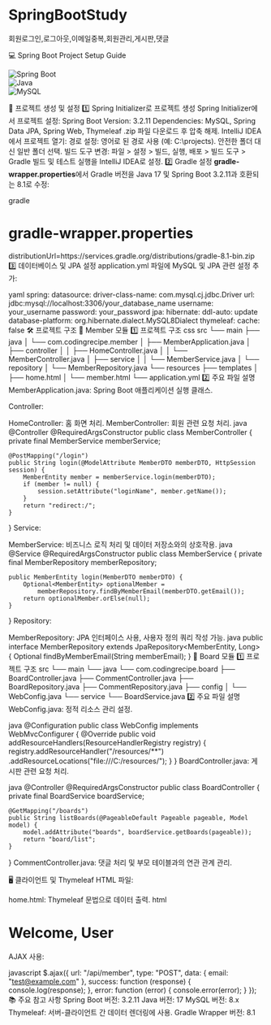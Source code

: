 # SpringBootStudy
회원로그인,로그아웃,이메일중복,회원관리,게시판,댓글

💻 Spring Boot Project Setup Guide

![Spring Boot](https://img.shields.io/badge/SpringBoot-3.2.11-green?style=for-the-badge&logo=spring)  
![Java](https://img.shields.io/badge/Java-17-blue?style=for-the-badge&logo=java)  
![MySQL](https://img.shields.io/badge/MySQL-8.x-orange?style=for-the-badge&logo=mysql)


📂 프로젝트 생성 및 설정
1️⃣ Spring Initializer로 프로젝트 생성
Spring Initializer에서 프로젝트 설정:
Spring Boot Version: 3.2.11
Dependencies: MySQL, Spring Data JPA, Spring Web, Thymeleaf
.zip 파일 다운로드 후 압축 해제.
IntelliJ IDEA에서 프로젝트 열기:
경로 설정:
영어로 된 경로 사용 (예: C:\projects).
안전한 폴더 대신 일반 폴더 선택.
빌드 도구 변경:
파일 > 설정 > 빌드, 실행, 배포 > 빌드 도구 > Gradle
빌드 및 테스트 실행을 IntelliJ IDEA로 설정.
2️⃣ Gradle 설정
**gradle-wrapper.properties**에서 Gradle 버전을 Java 17 및 Spring Boot 3.2.11과 호환되는 8.1로 수정:

gradle
# gradle-wrapper.properties
distributionUrl=https\://services.gradle.org/distributions/gradle-8.1-bin.zip
3️⃣ 데이터베이스 및 JPA 설정
application.yml 파일에 MySQL 및 JPA 관련 설정 추가:

yaml
spring:
  datasource:
    driver-class-name: com.mysql.cj.jdbc.Driver
    url: jdbc:mysql://localhost:3306/your_database_name
    username: your_username
    password: your_password
  jpa:
    hibernate:
      ddl-auto: update
    database-platform: org.hibernate.dialect.MySQL8Dialect
  thymeleaf:
    cache: false
🛠️ 프로젝트 구조
📁 Member 모듈
1️⃣ 프로젝트 구조
css
src
└── main
    ├── java
    │   └── com.codingrecipe.member
    │       ├── MemberApplication.java
    │       ├── controller
    │       │   ├── HomeController.java
    │       │   └── MemberController.java
    │       ├── service
    │       │   └── MemberService.java
    │       └── repository
    │           └── MemberRepository.java
    └── resources
        ├── templates
        │   ├── home.html
        │   └── member.html
        └── application.yml
2️⃣ 주요 파일 설명
MemberApplication.java:
Spring Boot 애플리케이션 실행 클래스.

Controller:

HomeController: 홈 화면 처리.
MemberController: 회원 관련 요청 처리.
java
@Controller
@RequiredArgsConstructor
public class MemberController {
    private final MemberService memberService;

    @PostMapping("/login")
    public String login(@ModelAttribute MemberDTO memberDTO, HttpSession session) {
        MemberEntity member = memberService.login(memberDTO);
        if (member != null) {
            session.setAttribute("loginName", member.getName());
        }
        return "redirect:/";
    }
}
Service:

MemberService: 비즈니스 로직 처리 및 데이터 저장소와의 상호작용.
java
@Service
@RequiredArgsConstructor
public class MemberService {
    private final MemberRepository memberRepository;

    public MemberEntity login(MemberDTO memberDTO) {
        Optional<MemberEntity> optionalMember =
            memberRepository.findByMemberEmail(memberDTO.getEmail());
        return optionalMember.orElse(null);
    }
}
Repository:

MemberRepository: JPA 인터페이스 사용, 사용자 정의 쿼리 작성 가능.
java
public interface MemberRepository extends JpaRepository<MemberEntity, Long> {
    Optional<MemberEntity> findByMemberEmail(String memberEmail);
}
📁 Board 모듈
1️⃣ 프로젝트 구조
src
└── main
    └── java
        └── com.codingrecipe.board
            ├── BoardController.java
            ├── CommentController.java
            ├── BoardRepository.java
            ├── CommentRepository.java
            ├── config
            │   └── WebConfig.java
            └── service
                └── BoardService.java
2️⃣ 주요 파일 설명
WebConfig.java: 정적 리소스 관리 설정.

java
@Configuration
public class WebConfig implements WebMvcConfigurer {
    @Override
    public void addResourceHandlers(ResourceHandlerRegistry registry) {
        registry.addResourceHandler("/resources/**")
                .addResourceLocations("file:///C:/resources/");
    }
}
BoardController.java: 게시판 관련 요청 처리.

java
@Controller
@RequiredArgsConstructor
public class BoardController {
    private final BoardService boardService;

    @GetMapping("/boards")
    public String listBoards(@PageableDefault Pageable pageable, Model model) {
        model.addAttribute("boards", boardService.getBoards(pageable));
        return "board/list";
    }
}
CommentController.java: 댓글 처리 및 부모 테이블과의 연관 관계 관리.

🖥️ 클라이언트 및 Thymeleaf
HTML 파일:

home.html: Thymeleaf 문법으로 데이터 출력.
html
<div>
    <h1 th:text="'Welcome, ' + ${session.loginName}">Welcome, User</h1>
</div>
AJAX 사용:

javascript
$.ajax({
    url: "/api/member",
    type: "POST",
    data: { email: "test@example.com" },
    success: function (response) {
        console.log(response);
    },
    error: function (error) {
        console.error(error);
    }
});
📚 주요 참고 사항
Spring Boot 버전: 3.2.11
Java 버전: 17
MySQL 버전: 8.x
Thymeleaf: 서버-클라이언트 간 데이터 렌더링에 사용.
Gradle Wrapper 버전: 8.1
